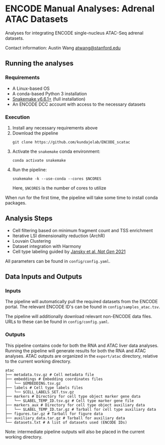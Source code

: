 # ENCODE Manual Analyses: Adrenal ATAC Datasets

Analyses for integrating ENCODE single-nucleus ATAC-Seq adrenal datasets.

Contact information: 
Austin Wang 
atwang@stanford.edu

## Running the analyses

### Requirements

- A Linux-based OS
- A conda-based Python 3 installation
- [Snakemake v6.6.1+](https://snakemake.readthedocs.io/en/stable/getting_started/installation.html) (full installation)
- An ENCODE DCC account with access to the necessary datasets

### Execution

1. Install any necessary requirements above
2. Download the pipeline
    ```
    git clone https://github.com/kundajelab/ENCODE_scatac
    ```
3. Activate the `snakemake` conda environment:
    ```
    conda activate snakemake
    ```
4. Run the pipeline:
    ```
    snakemake -k --use-conda --cores $NCORES 
    ```
    Here, `$NCORES` is the number of cores to utilize

When run for the first time, the pipeline will take some time to install conda packages. 

## Analysis Steps

- Cell filtering based on minimum fragment count and TSS enrichment
- Iterative LSI dimensionality reduction (ArchR)
- Louvain Clustering
- Dataset integration with Harmony
- Cell type labeling guided by [Jansky et al. *Nat Gen* 2021](https://www.nature.com/articles/s41588-021-00806-1)

All parameters can be found in `config/config.yaml`.

## Data Inputs and Outputs

### Inputs

The pipeline will automatically pull the required datasets from the ENCODE portal. The relevant ENCODE ID's can be found in `config/samples_atac.tsv`.

The pipeline will additionally download relevant non-ENCODE data files. URLs to these can be found in `config/config.yaml`. 

### Outputs

This pipeline contains code for both the RNA and ATAC liver data analyses. Running the pipeline will generate results for both the RNA and ATAC analyses. ATAC outputs are organized in the `export/atac` directory, relative to the current working directory.

```
atac
├── metadata.tsv.gz # Cell metadata file
├── embeddings # Embedding coordinates files
│   └── $EMBEDDING.tsv.gz
├── labels # Cell type labels files 
│   └── $CELL_LABELS_SET.tsv.gz
├── markers # Directory for cell type object marker gene data
│   └── $LABEL_TEMP_ID.tsv.gz # Cell type marker gene file 
├── markers_aux # Directory for cell type object auxiliary data
│   └── $LABEL_TEMP_ID.tar.gz # Tarball for cell type auxiliary data 
├── figures.tar.gz # Tarball for figure data
├── auxiliary_data.tar.gz # Tarball for auxiliary data
└── datasets.txt # A list of datasets used (ENCODE IDs) 
```

Note: intermediate pipeline outputs will also be placed in the current working directory.